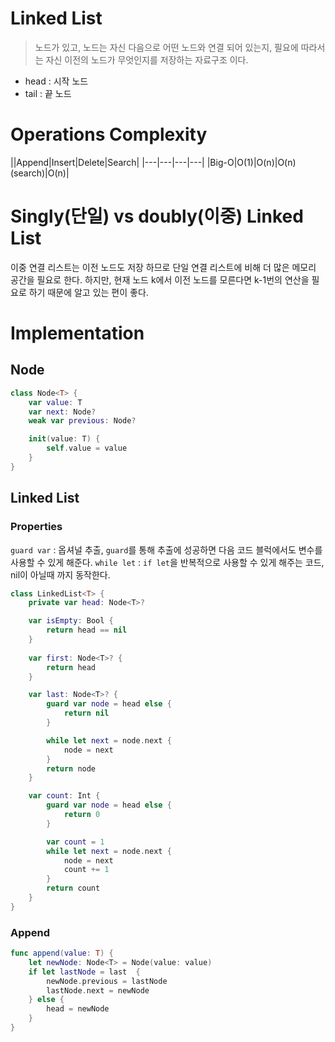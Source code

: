 # Linked List
> 노드가 있고, 노드는 자신 다음으로 어떤 노드와 연결 되어 있는지, 필요에 따라서는 자신 이전의 노드가 무엇인지를 저장하는 자료구조 이다.

- head : 시작 노드
- tail : 끝 노드

# Operations Complexity
||Append|Insert|Delete|Search|
|---|---|---|---|
|Big-O|O(1)|O(n)|O(n) (search)|O(n)|

# Singly(단일) vs doubly(이중) Linked List

이중 연결 리스트는 이전 노드도 저장 하므로 단일 연결 리스트에 비해 더 많은 메모리 공간을 필요로 한다. 하지만, 현재 노드 k에서 이전 노드를 모른다면 k-1번의 연산을 필요로 하기 때문에 알고 있는 편이 좋다.

# Implementation
## Node
```swift
class Node<T> {
    var value: T
    var next: Node?
    weak var previous: Node?

    init(value: T) {
        self.value = value
    }
}
```

## Linked List

### Properties
`guard var` : 옵셔널 추출, `guard`를 통해 추출에 성공하면 다음 코드 블럭에서도 변수를 사용할 수 있게 해준다.
`while let` : `if let`을 반복적으로 사용할 수 있게 해주는 코드, nil이 아닐때 까지 동작한다.

```swift
class LinkedList<T> {
    private var head: Node<T>?

    var isEmpty: Bool {
        return head == nil
    }
    
    var first: Node<T>? {
        return head
    }

    var last: Node<T>? {
        guard var node = head else {
            return nil
        }

        while let next = node.next {
            node = next
        }
        return node
    }

    var count: Int {
        guard var node = head else {
            return 0
        }

        var count = 1
        while let next = node.next {
            node = next
            count += 1
        }
        return count
    }
}
```
### Append

```swift
func append(value: T) {
    let newNode: Node<T> = Node(value: value)
    if let lastNode = last  {
        newNode.previous = lastNode
        lastNode.next = newNode
    } else {
        head = newNode
    }
}
```

### 
